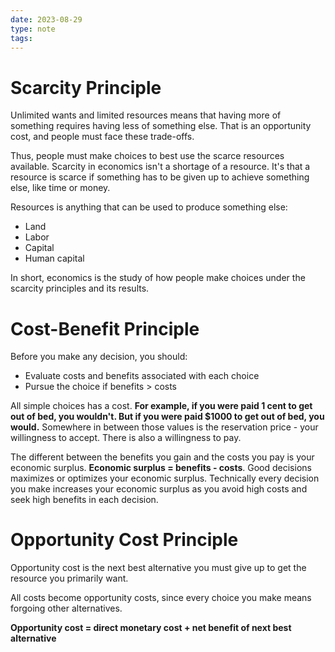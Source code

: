 ```yaml
---
date: 2023-08-29
type: note
tags: 
---
```


# Scarcity Principle
Unlimited wants and limited resources means that having more of something requires having less of something else. That is an opportunity cost, and people must face these trade-offs.

Thus, people must make choices to best use the scarce resources available. Scarcity in economics isn't a shortage of a resource. It's that a resource is scarce if something has to be given up to achieve something else, like time or money.

Resources is anything that can be used to produce something else:
- Land
- Labor
- Capital
- Human capital

In short, economics is the study of how people make choices under the scarcity principles and its results.

# Cost-Benefit Principle
Before you make any decision, you should:
- Evaluate costs and benefits associated with each choice
- Pursue the choice if benefits > costs

All simple choices has a cost. **For example, if you were paid 1 cent to get out of bed, you wouldn't. But if you were paid $1000 to get out of bed, you would.** Somewhere in between those values is the reservation price - your willingness to accept. There is also a willingness to pay.

The different between the benefits you gain and the costs you pay is your economic surplus. **Economic surplus = benefits - costs**. Good decisions maximizes or optimizes your economic surplus. Technically every decision you make increases your economic surplus as you avoid high costs and seek high benefits in each decision.

# Opportunity Cost Principle
Opportunity cost is the next best alternative you must give up to get the resource you primarily want.

All costs become opportunity costs, since every choice you make means forgoing other alternatives.

**Opportunity cost = direct monetary cost + net benefit of next best alternative**